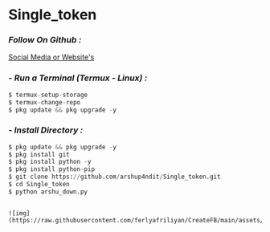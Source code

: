 # Single_token

### *Follow On Github :*

<a href="https://ferlyafriliyan.vercel.app" target="_blank">Social Media or Website's</a>

### - *Run a Terminal (Termux - Linux) :*
```python
$ termux-setup-storage
$ termux-change-repo
$ pkg update && pkg upgrade -y
```

### - *Install Directory :*
```python
$ pkg update && pkg upgrade -y
$ pkg install git
$ pkg install python -y
$ pkg install python-pip
$ git clone https://github.com/arshup4ndit/Single_token.git
$ cd Single_token
$ python arshu_down.py
```

```

![img](https://raw.githubusercontent.com/ferlyafriliyan/CreateFB/main/assets/Screenshot_20230913_081501_Termux.jpg)
